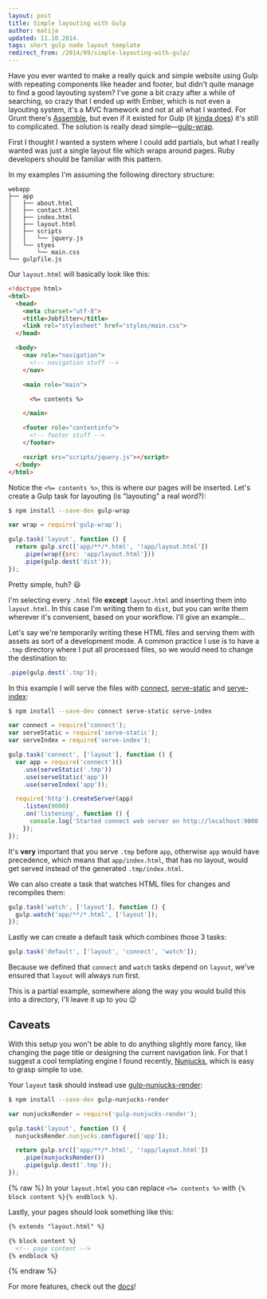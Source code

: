 ```yaml
---
layout: post
title: Simple layouting with Gulp
author: matija
updated: 11.10.2014.
tags: short gulp node layout template
redirect_from: /2014/09/simple-layouting-with-gulp/
---
```


Have you ever wanted to make a really quick and simple website using Gulp with
repeating components like header and footer, but didn't quite manage to find a
good layouting system? I've gone a bit crazy after a while of searching, so
crazy that I ended up with Ember, which is not even a layouting system, it's a
MVC framework and not at all what I wanted. For Grunt there's
[Assemble][assemble], but even if it existed for Gulp (it [kinda
does][gulp-assemble]) it's still to complicated. The solution is really dead
simple—[gulp-wrap][gulp-wrap].

First I thought I wanted a system where I could add partials, but what I really
wanted was just a single layout file which wraps around pages. Ruby developers
should be familiar with this pattern.

In my examples I'm assuming the following directory structure:

```
webapp
├── app
│   ├── about.html
│   ├── contact.html
│   ├── index.html
│   ├── layout.html
│   ├── scripts
│   │   └── jquery.js
│   └── styes
│       └── main.css
└── gulpfile.js
```

Our `layout.html` will basically look like this:

```html
<!doctype html>
<html>
  <head>
    <meta charset="utf-8">
    <title>Jobfilter</title>
    <link rel="stylesheet" href="styles/main.css">
  </head>

  <body>
    <nav role="navigation">
      <!-- navigation stuff -->
    </nav>

    <main role="main">

      <%= contents %>

    </main>

    <footer role="contentinfo">
      <!-- footer stuff -->
    </footer>

    <script src="scripts/jquery.js"></script>
  </body>
</html>
```

Notice the `<%= contents %>`, this is where our pages will be inserted. Let's
create a Gulp task for layouting (is "layouting" a real word?):

```sh
$ npm install --save-dev gulp-wrap
```

```js
var wrap = require('gulp-wrap');

gulp.task('layout', function () {
  return gulp.src(['app/**/*.html', '!app/layout.html'])
    .pipe(wrap({src: 'app/layout.html'}))
    .pipe(gulp.dest('dist'));
});
```

Pretty simple, huh? :smiley:

I'm selecting every `.html` file **except** `layout.html` and inserting them
into `layout.html`. In this case I'm writing them to `dist`, but you can write
them wherever it's convenient, based on your workflow. I'll give an example…

Let's say we're temporarily writing these HTML files and serving them with
assets as sort of a development mode. A common practice I use is to have a
`.tmp` directory where I put all processed files, so we would need to change the
destination to:

```js
.pipe(gulp.dest('.tmp'));
```

In this example I will serve the files with [connect][connect],
[serve-static][serve-static] and [serve-index][serve-index]:

```sh
$ npm install --save-dev connect serve-static serve-index
```

```js
var connect = require('connect');
var serveStatic = require('serve-static');
var serveIndex = require('serve-index');

gulp.task('connect', ['layout'], function () {
  var app = require('connect')()
    .use(serveStatic('.tmp'))
    .use(serveStatic('app'))
    .use(serveIndex('app'));

  require('http').createServer(app)
    .listen(9000)
    .on('listening', function () {
      console.log('Started connect web server on http://localhost:9000');
    });
});
```

It's **very** important that you serve `.tmp` before `app`, otherwise `app`
would have precedence, which means that `app/index.html`, that has no layout,
would get served instead of the generated `.tmp/index.html`.

We can also create a task that watches HTML files for changes and recompiles
them:

```js
gulp.task('watch', ['layout'], function () {
  gulp.watch('app/**/*.html', ['layout']);
});
```

Lastly we can create a default task which combines those 3 tasks:

```js
gulp.task('default', ['layout', 'connect', 'watch']);
```

Because we defined that `connect` and `watch` tasks depend on `layout`, we've
ensured that `layout` will always run first.

This is a partial example, somewhere along the way you would build this into a
directory, I'll leave it up to you :wink:

## Caveats

With this setup you won't be able to do anything slightly more fancy, like
changing the page title or designing the current navigation link. For that I
suggest a cool templating engine I found recently, [Nunjucks][nunjucks], which
is easy to grasp simple to use.

Your `layout` task should instead use
[gulp-nunjucks-render][gulp-nunjucks-render]:

```sh
$ npm install --save-dev gulp-nunjucks-render
```

```js
var nunjucksRender = require('gulp-nunjucks-render');

gulp.task('layout', function () {
  nunjucksRender.nunjucks.configure(['app']);

  return gulp.src(['app/**/*.html', '!app/layout.html'])
    .pipe(nunjucksRender())
    .pipe(gulp.dest('.tmp'));
});
```

{% raw %}
In your `layout.html` you can replace `<%= contents %>` with `{% block content
%}{% endblock %}`.

Lastly, your pages should look something like this:

```html
{% extends "layout.html" %}

{% block content %}
  <!-- page content -->
{% endblock %}
```
{% endraw %}

For more features, check out the [docs][nunjucks-docs]!

[assemble]:             http://assemble.io/
[gulp-assemble]:        https://github.com/assemble/gulp-assemble
[gulp-wrap]:            https://github.com/adamayres/gulp-wrap
[connect]:              https://github.com/senchalabs/connect
[serve-static]:         https://github.com/expressjs/serve-static
[serve-index]:          https://github.com/expressjs/serve-index
[nunjucks]:             http://mozilla.github.io/nunjucks/
[nunjucks-docs]:        http://mozilla.github.io/nunjucks/templating.html
[gulp-nunjucks-render]: https://github.com/carlosl/gulp-nunjucks-render

